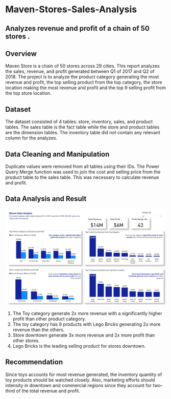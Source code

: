# Maven-Stores-Sales-Analysis
Analyzes revenue and profit of a chain of 50 stores .
----------------
## Overview
Maven Store is a chain of 50 stores across 29 cities. This report analyzes the sales, revenue, and profit generated between Q1 of 2017 and Q2 of 2018. The project is to analyze the product category generating the most revenue and profit, the top selling product from the top category, the store location making the most revenue and profit and the top 9 selling profit from the top store location.

## Dataset
The dataset consisted of 4 tables: store, inventory, sales, and product tables. The sales table is the fact table while the store and product tables are the dimension tables. The inventory table did not contain any relevant column for the analyzes.

## Data Cleaning and Manipulation
Duplicate values were removed from all tables using their IDs. The Power Query Merge function was used to join the cost and selling price from the product table to the sales table. This was necessary to calculate revenue and profit. 

## Data Analysis and Result
![](MavenAnalysis1.jpg)
1.	The Toy category generate 2x more revenue with a significantly higher profit than other product category. 
2.	The toy category has 9 products with Lego Bricks generating 2x more revenue than the others.
3.	Store downtown generate 3x more revenue and 2x more profit than other stores.
4.	Lego Bricks is the leading selling product for stores downtown.

## Recommendation
Since toys accounts for most revenue generated, the inventory quantity of toy products should be watched closely. 
Also, marketing efforts should intensity in downtown and commercial regions since they account for two-third of the total revenue and profit. 

